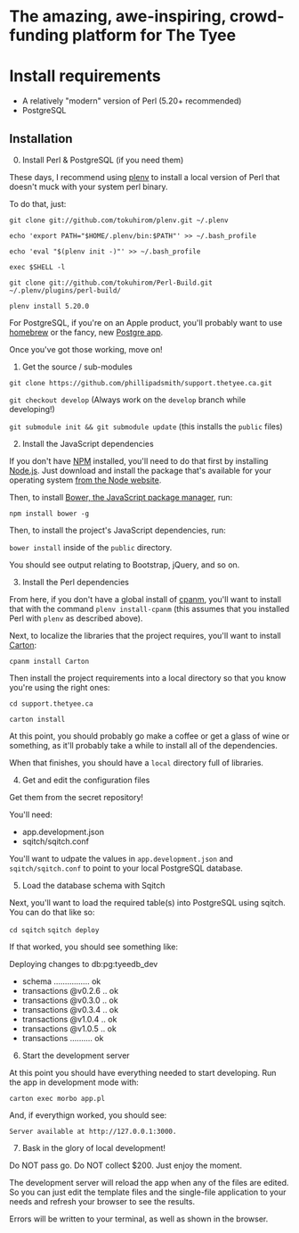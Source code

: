 The amazing, awe-inspiring, crowd-funding platform for The Tyee
================================================================

# Install requirements

* A relatively "modern" version of Perl (5.20+ recommended)
* PostgreSQL

## Installation

0. Install Perl & PostgreSQL (if you need them)

These days, I recommend using [plenv](https://github.com/tokuhirom/plenv) to install a local version of Perl that doesn't muck with your system perl binary.

To do that, just:

`git clone git://github.com/tokuhirom/plenv.git ~/.plenv`

`echo 'export PATH="$HOME/.plenv/bin:$PATH"' >> ~/.bash_profile`

`echo 'eval "$(plenv init -)"' >> ~/.bash_profile`

`exec $SHELL -l`

`git clone git://github.com/tokuhirom/Perl-Build.git ~/.plenv/plugins/perl-build/`

`plenv install 5.20.0`

For PostgreSQL, if you're on an Apple product, you'll probably want to use [homebrew](http://brew.sh/) or the fancy, new [Postgre app](http://postgresapp.com/).

Once you've got those working, move on!

1. Get the source / sub-modules

`git clone https://github.com/phillipadsmith/support.thetyee.ca.git`

`git checkout develop` (Always work on the `develop` branch while developing!)

`git submodule init && git submodule update` (this installs the `public` files)

2. Install the JavaScript dependencies

If you don't have [NPM](https://www.npmjs.org/) installed, you'll need to do that first by installing [Node.js](http://nodejs.org/). Just download and install the package that's available for your operating system [from the Node website](http://nodejs.org/).

Then, to install [Bower, the JavaScript package manager](http://bower.io/), run:

`npm install bower -g`

Then, to install the project's JavaScript dependencies, run:

`bower install` inside of the `public` directory.

You should see output relating to Bootstrap, jQuery, and so on.

3. Install the Perl dependencies

From here, if you don't have a global install of [cpanm](https://github.com/miyagawa/cpanminus), you'll want to install that with the command `plenv install-cpanm` (this assumes that you installed Perl with `plenv` as described above).

Next, to localize the libraries that the project requires, you'll want to install [Carton](https://github.com/perl-carton/carton):

`cpanm install Carton`

Then install the project requirements into a local directory so that you know you're using the right ones:

`cd support.thetyee.ca`

`carton install`

At this point, you should probably go make a coffee or get a glass of wine or something, as it'll probably take a while to install all of the dependencies.

When that finishes, you should have a `local` directory full of libraries.

4. Get and edit the configuration files

Get them from the secret repository!

You'll need:
 
* app.development.json
* sqitch/sqitch.conf

You'll want to udpate the values in `app.development.json` and `sqitch/sqitch.conf` to point to your local PostgreSQL database.


5. Load the database schema with Sqitch

Next, you'll want to load the required table(s) into PostgreSQL using sqitch. You can do that like so:

`cd sqitch`
`sqitch deploy`

If that worked, you should see something like:

Deploying changes to db:pg:tyeedb_dev
  + schema ................ ok
  + transactions @v0.2.6 .. ok
  + transactions @v0.3.0 .. ok
  + transactions @v0.3.4 .. ok
  + transactions @v1.0.4 .. ok
  + transactions @v1.0.5 .. ok
  + transactions .......... ok

6. Start the development server

At this point you should have everything needed to start developing. Run the app in development mode with:

`carton exec morbo app.pl`

And, if everythign worked, you should see:

`Server available at http://127.0.0.1:3000.`

7. Bask in the glory of local development!

Do NOT pass go. Do NOT collect $200. Just enjoy the moment. 

The development server will reload the app when any of the files are edited. So you can just edit the template files and the single-file application to your needs and refresh your browser to see the results. 

Errors will be written to your terminal, as well as shown in the browser.
